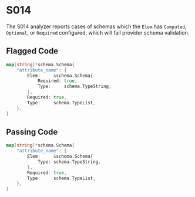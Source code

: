 # S014

The S014 analyzer reports cases of schemas which the `Elem` has `Computed`,
`Optional`, or `Required` configured, which will fail provider schema validation.

## Flagged Code

```go
map[string]*schema.Schema{
    "attribute_name": {
        Elem:     &schema.Schema{
            Required: true,
            Type:     schema.TypeString,
        },
        Required: true,
        Type:     schema.TypeList,
    },
}
```

## Passing Code

```go
map[string]*schema.Schema{
    "attribute_name": {
        Elem:     &schema.Schema{
            Type: schema.TypeString,
        },
        Required: true,
        Type:     schema.TypeList,
    },
}
```
